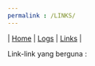 ```yaml
---
permalink : /LINKS/
---
```

| [Home](.) | [Logs](TXT/mylog.txt) | [Links](/LINKS/) |

Link-link yang berguna :
